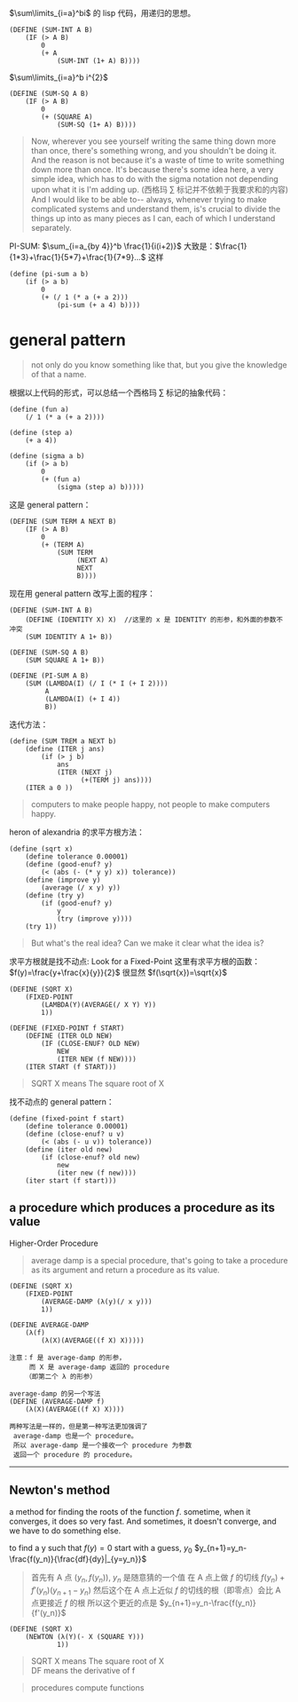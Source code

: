 
$\sum\limits_{i=a}^bi$  的 lisp 代码，用递归的思想。
```Lisp
(DEFINE (SUM-INT A B)
    (IF (> A B)
        0
        (+ A 
            (SUM-INT (1+ A) B))))
```

$\sum\limits_{i=a}^b i^{2}$
```Lisp
(DEFINE (SUM-SQ A B)
    (IF (> A B)
        0
        (+ (SQUARE A)
            (SUM-SQ (1+ A) B))))
```

> Now, wherever you see yourself writing the same thing down more than once, there's something wrong, and you shouldn't be doing it. And the reason is not because it's a waste of time to write something down more than once. It's because there's some idea here, a very simple idea, which has to do with the sigma notation not depending upon what it is I'm adding up. (西格玛 ∑ 标记并不依赖于我要求和的内容) And I would like to be able to-- always, whenever trying to make complicated systems and understand them, is's crucial to divide the things up into as many pieces as I can, each of which I understand separately.


PI-SUM: $\sum_{i=a_{by 4}}^b \frac{1}{i(i+2)}$ 
大致是：$\frac{1}{1*3}+\frac{1}{5*7}+\frac{1}{7*9}...$ 这样
```Lisp
(define (pi-sum a b)
    (if (> a b)
        0
        (+ (/ 1 (* a (+ a 2)))
            (pi-sum (+ a 4) b))))
```

# general pattern
> not only do you know something like that, but you give the knowledge of that a name.  

根据以上代码的形式，可以总结一个西格玛 ∑ 标记的抽象代码：
```Lisp
(define (fun a)
    (/ 1 (* a (+ a 2))))

(define (step a)
    (+ a 4))

(define (sigma a b)
    (if (> a b)
        0
        (+ (fun a)
            (sigma (step a) b)))))
```

这是 general pattern：
```Lisp
(DEFINE (SUM TERM A NEXT B)
    (IF (> A B)
        0
        (+ (TERM A)
            (SUM TERM 
                 (NEXT A)
                 NEXT
                 B))))
```

现在用 general pattern 改写上面的程序：
```Lisp
(DEFINE (SUM-INT A B)
    (DEFINE (IDENTITY X) X)  //这里的 x 是 IDENTITY 的形参，和外面的参数不冲突
    (SUM IDENTITY A 1+ B))

(DEFINE (SUM-SQ A B)
    (SUM SQUARE A 1+ B))

(DEFINE (PI-SUM A B)
    (SUM (LAMBDA(I) (/ I (* I (+ I 2)))) 
         A
         (LAMBDA(I) (+ I 4))
         B))
```

迭代方法：
```Lisp
(define (SUM TREM a NEXT b)
    (define (ITER j ans)
        (if (> j b)
            ans
            (ITER (NEXT j)
                  (+(TERM j) ans))))
    (ITER a 0 ))
```

> computers to make people happy, not people to make computers happy.

heron of alexandria 的求平方根方法：
```Lisp
(define (sqrt x)
    (define tolerance 0.00001)
    (define (good-enuf? y)
        (< (abs (- (* y y) x)) tolerance))
    (define (improve y)
        (average (/ x y) y))
    (define (try y)
        (if (good-enuf? y)
            y
            (try (improve y))))
    (try 1))
```
> But what's the real idea? Can we make it clear what the idea is?

求平方根就是找不动点: Look for a Fixed-Point
这里有求平方根的函数：
$f(y)=\frac{y+\frac{x}{y}}{2}$ 很显然 $f(\sqrt{x})=\sqrt{x}$

```Lisp
(DEFINE (SQRT X)
    (FIXED-POINT
        (LAMBDA(Y)(AVERAGE(/ X Y) Y))
        1))

(DEFINE (FIXED-POINT f START)
    (DEFINE (ITER OLD NEW)
        (IF (CLOSE-ENUF? OLD NEW)
            NEW
            (ITER NEW (f NEW))))
    (ITER START (f START)))
```
> SQRT X means The square root of X   
> 
找不动点的 general pattern：
```Lisp
(define (fixed-point f start)
    (define tolerance 0.00001)
    (define (close-enuf? u v)
        (< (abs (- u v)) tolerance))
    (define (iter old new)
        (if (close-enuf? old new)
            new
            (iter new (f new))))
    (iter start (f start)))
```

## a procedure which produces a procedure as its value

Higher-Order Procedure

>average damp is a special procedure, that's going to take a procedure as its argument and return a procedure as its value.

```Lisp
(DEFINE (SQRT X)
    (FIXED-POINT
        (AVERAGE-DAMP (λ(y)(/ x y)))
        1))

(DEFINE AVERAGE-DAMP
    (λ(f)
        (λ(X)(AVERAGE((f X) X)))))

注意：f 是 average-damp 的形参，
     而 X 是 average-damp 返回的 procedure 
    （即第二个 λ 的形参）

average-damp 的另一个写法
(DEFINE (AVERAGE-DAMP f)
    (λ(X)(AVERAGE((f X) X))))

两种写法是一样的，但是第一种写法更加强调了
 average-damp 也是一个 procedure。
 所以 average-damp 是一个接收一个 procedure 为参数
 返回一个 procedure 的 procedure。
```

--------------------
## Newton's method
a method for finding the roots of the function $f$.
sometime, when it converges, it does so very fast.
And sometimes, it doesn't converge, and we have to do something else.

to find a y such that 
$f(y)=0$
start with a guess, $y_0$
$y_{n+1}=y_n-\frac{f(y_n)}{\frac{df}{dy}|_{y=y_n}}$

> 首先有 A 点 $(y_n,f(y_n))$, $y_n$ 是随意猜的一个值
> 在 A 点上做 $f$ 的切线 $f(y_n)+f'(y_n)(y_{n+1}-y_n)$
> 然后这个在 A 点上近似 $f$ 的切线的根（即零点）会比 A 点更接近 $f$ 的根
> 所以这个更近的点是 $y_{n+1}=y_n-\frac{f(y_n)}{f'(y_n)}$

```Lisp
(DEFINE (SQRT X)
    (NEWTON (λ(Y)(- X (SQUARE Y)))
            1))
```
> SQRT X means The square root of X   
> DF means the derivative of f

> procedures compute functions